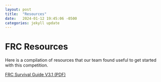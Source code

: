 ```yaml
---
layout: post
title:  "Resources"
date:   2024-01-12 19:45:06 -0500
categories: jekyll update
---
```

# FRC Resources

Here is a compilation of resources that our team found useful to get started with this competition.

<a href="/assets/files/FRC Survival Guide V3.1.pdf"> FRC Survival Guide V3.1 (PDF)</a>
